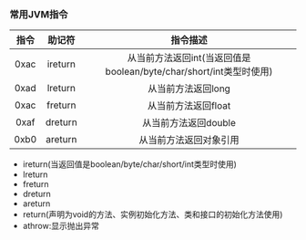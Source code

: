 ### 常用JVM指令
|指令|助记符|指令描述|
|:--:|:--:|:--:|
|0xac|ireturn|从当前方法返回int(当返回值是boolean/byte/char/short/int类型时使用)|
|0xad|lreturn|从当前方法返回long|
|0xac|freturn|从当前方法返回float|
|0xaf|dreturn|从当前方法返回double|
|0xb0|areturn|从当前方法返回对象引用|















* ireturn\(当返回值是boolean/byte/char/short/int类型时使用\)
* lreturn
* freturn
* dreturn
* areturn
* return\(声明为void的方法、实例初始化方法、类和接口的初始化方法使用\)
* athrow:显示抛出异常




